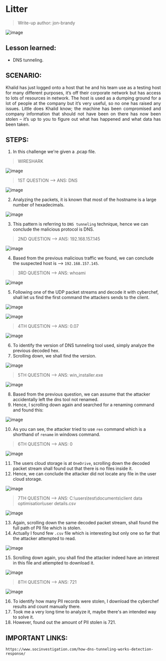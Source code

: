 # Litter
> Write-up author: jon-brandy

![image](https://github.com/jon-brandy/hackthebox/assets/70703371/1ad68f2c-9176-4546-8041-caa76fc3291e)


## Lesson learned:
- DNS tunneling.

## SCENARIO:

<p align="justify">
  Khalid has just logged onto a host that he and his team use as a testing host for many different purposes, it’s off their corporate network but has access to lots of resources in network. The host is used as a dumping ground for a lot of people at the company but it’s very useful, so no one has raised any issues. Little does Khalid know; the machine has been compromised and company information that should not have been on there has now been stolen – it’s up to you to figure out what has happened and what data has been taken.
</p>


## STEPS:
1. In this challenge we're given a .pcap file.

> WIRESHARK

![image](https://github.com/jon-brandy/hackthebox/assets/70703371/5f0a5001-686f-4c28-889a-6bfd67fe288f)


> 1ST QUESTION --> ANS: DNS

![image](https://github.com/jon-brandy/hackthebox/assets/70703371/a37d9ce5-cbf7-47b5-a1ec-19638c38e847)

2. Analyzing the packets, it is known that most of the hostname is a large number of hexadecimals.

![image](https://github.com/jon-brandy/hackthebox/assets/70703371/de16fb07-8a1c-4ada-89e7-a241aa714ffa)


3. This pattern is referring to `DNS tunneling` technique, hence we can conclude the malicious protocol is DNS.


> 2ND QUESTION --> ANS: 192.168.157.145

![image](https://github.com/jon-brandy/hackthebox/assets/70703371/cd4debd8-3524-4adf-9c65-fe7d42c898f9)


4. Based from the previous malicious traffic we found, we can conclude the suspected host is --> `192.168.157.145`.

> 3RD QUESTION --> ANS: whoami

![image](https://github.com/jon-brandy/hackthebox/assets/70703371/6aa035e6-25fb-4a7b-9889-ef3cce8b522c)


5. Following one of the UDP packet streams and decode it with cyberchef, shall let us find the first command the attackers sends to the client.

![image](https://github.com/jon-brandy/hackthebox/assets/70703371/8451a2f1-6a89-41d8-9b8c-a1da9e77d704)


![image](https://github.com/jon-brandy/hackthebox/assets/70703371/734c4c4e-4f87-4e00-ac5c-aa675daf4865)


> 4TH QUESTION --> ANS: 0.07

![image](https://github.com/jon-brandy/hackthebox/assets/70703371/e7eabc66-c4fc-4b4e-b856-c6cd7e337533)


6. To identify the version of DNS tunneling tool used, simply analyze the previous decoded hex.
7. Scrolling down, we shall find the version.

![image](https://github.com/jon-brandy/hackthebox/assets/70703371/3d087d8e-ca8c-48b2-b1fa-7d1e8680547e)


> 5TH QUESTION --> ANS: win_installer.exe

![image](https://github.com/jon-brandy/hackthebox/assets/70703371/9d221578-a496-42f5-9b2a-685fae232ec9)


8. Based from the previous question, we can assume that the attacker accidentally left the dns tool not renamed.
9. Hence, I scrolling down again and searched for a renaming command and found this:

![image](https://github.com/jon-brandy/hackthebox/assets/70703371/4fced9bf-d34c-4b7b-8d3c-6d34447959ca)


10. As you can see, the attacker tried to use `ren` command which is a shorthand of `rename` in windows command.

> 6TH QUESTION --> ANS: 0 

![image](https://github.com/jon-brandy/hackthebox/assets/70703371/2b891f42-ba2f-4959-80c8-442b066eb070)


11. The users cloud storage is at `OneDrive`, scrolling down the decoded packet stream shall found out that there is no files inside it.
12. Hence, we can conclude the attacker did not locate any file in the user cloud storage.

![image](https://github.com/jon-brandy/hackthebox/assets/70703371/a6fe52a4-29dd-49d7-9985-722b6b86b0b4)


> 7TH QUESTION --> ANS: C:\users\test\documents\client data optimisation\user details.csv

![image](https://github.com/jon-brandy/hackthebox/assets/70703371/1bbef92a-0060-4c07-a681-ec221a433fc5)


13. Again, scrolling down the same decoded packet stream, shall found the full path of PII file which is stolen.
14. Actually I found few `.csv` file which is interesting but only one so far that the attacker attempted to read.

![image](https://github.com/jon-brandy/hackthebox/assets/70703371/6c685d8e-dcb1-4591-a1f4-df9b52287c4c)


15. Scrolling down again, you shall find the attacker indeed have an interest in this file and attempted to download it.


![image](https://github.com/jon-brandy/hackthebox/assets/70703371/df82bee2-0e20-4a0b-9c20-ac641c71699e)



> 8TH QUESTION --> ANS: 721

![image](https://github.com/jon-brandy/hackthebox/assets/70703371/df13f87a-2057-45de-9368-36ba257d8d76)


16. To identify how many PII records were stolen, I download the cyberchef results and count manually there.
17. Took me a very long time to analyze it, maybe there's an intended way to solve it.
18. However, found out the amount of PII stolen is 721.

## IMPORTANT LINKS:

```
https://www.socinvestigation.com/how-dns-tunneling-works-detection-response/
```
